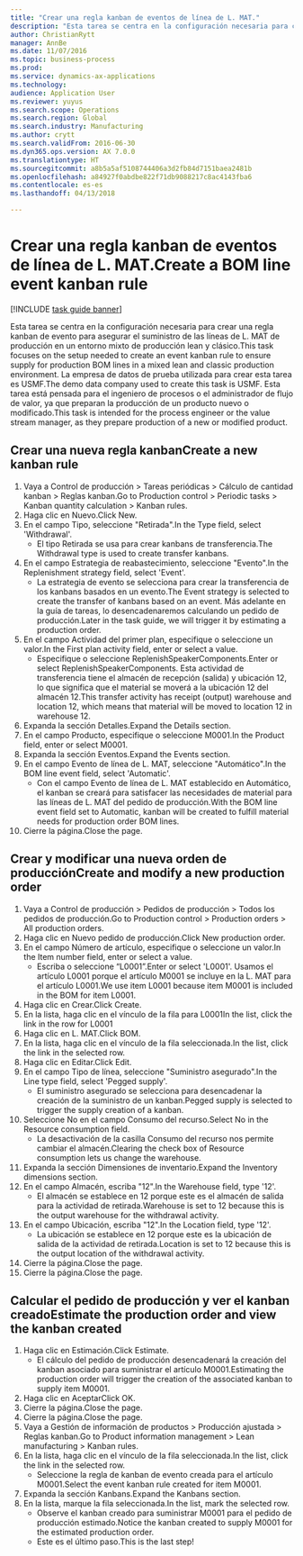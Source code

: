 ```yaml
--- 
title: "Crear una regla kanban de eventos de línea de L. MAT."
description: "Esta tarea se centra en la configuración necesaria para crear una regla kanban de evento para asegurar el suministro de las líneas de L. MAT de producción en un entorno mixto de producción lean y clásico."
author: ChristianRytt
manager: AnnBe
ms.date: 11/07/2016
ms.topic: business-process
ms.prod: 
ms.service: dynamics-ax-applications
ms.technology: 
audience: Application User
ms.reviewer: yuyus
ms.search.scope: Operations
ms.search.region: Global
ms.search.industry: Manufacturing
ms.author: crytt
ms.search.validFrom: 2016-06-30
ms.dyn365.ops.version: AX 7.0.0
ms.translationtype: HT
ms.sourcegitcommit: a8b5a5af5108744406a3d2fb84d7151baea2481b
ms.openlocfilehash: a84927f0abdbe822f71db9088217c8ac4143fba6
ms.contentlocale: es-es
ms.lasthandoff: 04/13/2018

---
```

# <a name="create-a-bom-line-event-kanban-rule"></a><span data-ttu-id="0fe6f-103">Crear una regla kanban de eventos de línea de L. MAT.</span><span class="sxs-lookup"><span data-stu-id="0fe6f-103">Create a BOM line event kanban rule</span></span>

[!INCLUDE [task guide banner](../../includes/task-guide-banner.md)]

<span data-ttu-id="0fe6f-104">Esta tarea se centra en la configuración necesaria para crear una regla kanban de evento para asegurar el suministro de las líneas de L. MAT de producción en un entorno mixto de producción lean y clásico.</span><span class="sxs-lookup"><span data-stu-id="0fe6f-104">This task focuses on the setup needed to create an event kanban rule to ensure supply for production BOM lines in a mixed lean and classic production environment.</span></span> <span data-ttu-id="0fe6f-105">La empresa de datos de prueba utilizada para crear esta tarea es USMF.</span><span class="sxs-lookup"><span data-stu-id="0fe6f-105">The demo data company used to create this task is USMF.</span></span> <span data-ttu-id="0fe6f-106">Esta tarea está pensada para el ingeniero de procesos o el administrador de flujo de valor, ya que preparan la producción de un producto nuevo o modificado.</span><span class="sxs-lookup"><span data-stu-id="0fe6f-106">This task is intended for the process engineer or the value stream manager, as they prepare production of a new or modified product.</span></span>


## <a name="create-a-new-kanban-rule"></a><span data-ttu-id="0fe6f-107">Crear una nueva regla kanban</span><span class="sxs-lookup"><span data-stu-id="0fe6f-107">Create a new kanban rule</span></span>
1. <span data-ttu-id="0fe6f-108">Vaya a Control de producción > Tareas periódicas > Cálculo de cantidad kanban > Reglas kanban.</span><span class="sxs-lookup"><span data-stu-id="0fe6f-108">Go to Production control > Periodic tasks > Kanban quantity calculation > Kanban rules.</span></span>
2. <span data-ttu-id="0fe6f-109">Haga clic en Nuevo.</span><span class="sxs-lookup"><span data-stu-id="0fe6f-109">Click New.</span></span>
3. <span data-ttu-id="0fe6f-110">En el campo Tipo, seleccione "Retirada".</span><span class="sxs-lookup"><span data-stu-id="0fe6f-110">In the Type field, select 'Withdrawal'.</span></span>
    * <span data-ttu-id="0fe6f-111">El tipo Retirada se usa para crear kanbans de transferencia.</span><span class="sxs-lookup"><span data-stu-id="0fe6f-111">The Withdrawal type is used to create transfer kanbans.</span></span>  
4. <span data-ttu-id="0fe6f-112">En el campo Estrategia de reabastecimiento, seleccione "Evento".</span><span class="sxs-lookup"><span data-stu-id="0fe6f-112">In the Replenishment strategy field, select 'Event'.</span></span>
    * <span data-ttu-id="0fe6f-113">La estrategia de evento se selecciona para crear la transferencia de los kanbans basados en un evento.</span><span class="sxs-lookup"><span data-stu-id="0fe6f-113">The Event strategy is selected to create the transfer of kanbans based on an event.</span></span> <span data-ttu-id="0fe6f-114">Más adelante en la guía de tareas, lo desencadenaremos calculando un pedido de producción.</span><span class="sxs-lookup"><span data-stu-id="0fe6f-114">Later in the task guide, we will trigger it by estimating a production order.</span></span>  
5. <span data-ttu-id="0fe6f-115">En el campo Actividad del primer plan, especifique o seleccione un valor.</span><span class="sxs-lookup"><span data-stu-id="0fe6f-115">In the First plan activity field, enter or select a value.</span></span>
    * <span data-ttu-id="0fe6f-116">Especifique o seleccione ReplenishSpeakerComponents.</span><span class="sxs-lookup"><span data-stu-id="0fe6f-116">Enter or select ReplenishSpeakerComponents.</span></span> <span data-ttu-id="0fe6f-117">Esta actividad de transferencia tiene el almacén de recepción (salida) y ubicación 12, lo que significa que el material se moverá a la ubicación 12 del almacén 12.</span><span class="sxs-lookup"><span data-stu-id="0fe6f-117">This transfer activity has receipt (output) warehouse and location 12, which means that material will be moved to location 12 in warehouse 12.</span></span>  
6. <span data-ttu-id="0fe6f-118">Expanda la sección Detalles.</span><span class="sxs-lookup"><span data-stu-id="0fe6f-118">Expand the Details section.</span></span>
7. <span data-ttu-id="0fe6f-119">En el campo Producto, especifique o seleccione M0001.</span><span class="sxs-lookup"><span data-stu-id="0fe6f-119">In the Product field, enter or select M0001.</span></span>
8. <span data-ttu-id="0fe6f-120">Expanda la sección Eventos.</span><span class="sxs-lookup"><span data-stu-id="0fe6f-120">Expand the Events section.</span></span>
9. <span data-ttu-id="0fe6f-121">En el campo Evento de línea de L. MAT, seleccione "Automático".</span><span class="sxs-lookup"><span data-stu-id="0fe6f-121">In the BOM line event field, select 'Automatic'.</span></span>
    * <span data-ttu-id="0fe6f-122">Con el campo Evento de línea de L. MAT establecido en Automático, el kanban se creará para satisfacer las necesidades de material para las líneas de L. MAT del pedido de producción.</span><span class="sxs-lookup"><span data-stu-id="0fe6f-122">With the BOM line event field set to Automatic, kanban will be created to fulfill material needs for production order BOM lines.</span></span>  
10. <span data-ttu-id="0fe6f-123">Cierre la página.</span><span class="sxs-lookup"><span data-stu-id="0fe6f-123">Close the page.</span></span>

## <a name="create-and-modify-a-new-production-order"></a><span data-ttu-id="0fe6f-124">Crear y modificar una nueva orden de producción</span><span class="sxs-lookup"><span data-stu-id="0fe6f-124">Create and modify a new production order</span></span>
1. <span data-ttu-id="0fe6f-125">Vaya a Control de producción > Pedidos de producción > Todos los pedidos de producción.</span><span class="sxs-lookup"><span data-stu-id="0fe6f-125">Go to Production control > Production orders > All production orders.</span></span>
2. <span data-ttu-id="0fe6f-126">Haga clic en Nuevo pedido de producción.</span><span class="sxs-lookup"><span data-stu-id="0fe6f-126">Click New production order.</span></span>
3. <span data-ttu-id="0fe6f-127">En el campo Número de artículo, especifique o seleccione un valor.</span><span class="sxs-lookup"><span data-stu-id="0fe6f-127">In the Item number field, enter or select a value.</span></span>
    * <span data-ttu-id="0fe6f-128">Escriba o seleccione “L0001”.</span><span class="sxs-lookup"><span data-stu-id="0fe6f-128">Enter or select 'L0001'.</span></span> <span data-ttu-id="0fe6f-129">Usamos el artículo L0001 porque el artículo M0001 se incluye en la L. MAT para el artículo L0001.</span><span class="sxs-lookup"><span data-stu-id="0fe6f-129">We use item L0001 because item M0001 is included in the BOM for item L0001.</span></span>  
4. <span data-ttu-id="0fe6f-130">Haga clic en Crear.</span><span class="sxs-lookup"><span data-stu-id="0fe6f-130">Click Create.</span></span>
5. <span data-ttu-id="0fe6f-131">En la lista, haga clic en el vínculo de la fila para L0001</span><span class="sxs-lookup"><span data-stu-id="0fe6f-131">In the list, click the link in the row for L0001</span></span>
6. <span data-ttu-id="0fe6f-132">Haga clic en L. MAT.</span><span class="sxs-lookup"><span data-stu-id="0fe6f-132">Click BOM.</span></span>
7. <span data-ttu-id="0fe6f-133">En la lista, haga clic en el vínculo de la fila seleccionada.</span><span class="sxs-lookup"><span data-stu-id="0fe6f-133">In the list, click the link in the selected row.</span></span>
8. <span data-ttu-id="0fe6f-134">Haga clic en Editar.</span><span class="sxs-lookup"><span data-stu-id="0fe6f-134">Click Edit.</span></span>
9. <span data-ttu-id="0fe6f-135">En el campo Tipo de línea, seleccione "Suministro asegurado".</span><span class="sxs-lookup"><span data-stu-id="0fe6f-135">In the Line type field, select 'Pegged supply'.</span></span>
    * <span data-ttu-id="0fe6f-136">El suministro asegurado se selecciona para desencadenar la creación de la suministro de un kanban.</span><span class="sxs-lookup"><span data-stu-id="0fe6f-136">Pegged supply is selected to trigger the supply creation of a kanban.</span></span>  
10. <span data-ttu-id="0fe6f-137">Seleccione No en el campo Consumo del recurso.</span><span class="sxs-lookup"><span data-stu-id="0fe6f-137">Select No in the Resource consumption field.</span></span>
    * <span data-ttu-id="0fe6f-138">La desactivación de la casilla Consumo del recurso nos permite cambiar el almacén.</span><span class="sxs-lookup"><span data-stu-id="0fe6f-138">Clearing the check box of Resource consumption lets us change the warehouse.</span></span>  
11. <span data-ttu-id="0fe6f-139">Expanda la sección Dimensiones de inventario.</span><span class="sxs-lookup"><span data-stu-id="0fe6f-139">Expand the Inventory dimensions section.</span></span>
12. <span data-ttu-id="0fe6f-140">En el campo Almacén, escriba "12".</span><span class="sxs-lookup"><span data-stu-id="0fe6f-140">In the Warehouse field, type '12'.</span></span>
    * <span data-ttu-id="0fe6f-141">El almacén se establece en 12 porque este es el almacén de salida para la actividad de retirada.</span><span class="sxs-lookup"><span data-stu-id="0fe6f-141">Warehouse is set to 12 because this is the output warehouse for the withdrawal activity.</span></span>  
13. <span data-ttu-id="0fe6f-142">En el campo Ubicación, escriba "12".</span><span class="sxs-lookup"><span data-stu-id="0fe6f-142">In the Location field, type '12'.</span></span>
    * <span data-ttu-id="0fe6f-143">La ubicación se establece en 12 porque este es la ubicación de salida de la actividad de retirada.</span><span class="sxs-lookup"><span data-stu-id="0fe6f-143">Location is set to 12 because this is the output location of the withdrawal activity.</span></span>  
14. <span data-ttu-id="0fe6f-144">Cierre la página.</span><span class="sxs-lookup"><span data-stu-id="0fe6f-144">Close the page.</span></span>
15. <span data-ttu-id="0fe6f-145">Cierre la página.</span><span class="sxs-lookup"><span data-stu-id="0fe6f-145">Close the page.</span></span>

## <a name="estimate-the-production-order-and-view-the-kanban-created"></a><span data-ttu-id="0fe6f-146">Calcular el pedido de producción y ver el kanban creado</span><span class="sxs-lookup"><span data-stu-id="0fe6f-146">Estimate the production order and view the kanban created</span></span>
1. <span data-ttu-id="0fe6f-147">Haga clic en Estimación.</span><span class="sxs-lookup"><span data-stu-id="0fe6f-147">Click Estimate.</span></span>
    * <span data-ttu-id="0fe6f-148">El cálculo del pedido de producción desencadenará la creación del kanban asociado para suministrar el artículo M0001.</span><span class="sxs-lookup"><span data-stu-id="0fe6f-148">Estimating the production order will trigger the creation of the associated kanban to supply item M0001.</span></span>  
2. <span data-ttu-id="0fe6f-149">Haga clic en Aceptar</span><span class="sxs-lookup"><span data-stu-id="0fe6f-149">Click OK.</span></span>
3. <span data-ttu-id="0fe6f-150">Cierre la página.</span><span class="sxs-lookup"><span data-stu-id="0fe6f-150">Close the page.</span></span>
4. <span data-ttu-id="0fe6f-151">Cierre la página.</span><span class="sxs-lookup"><span data-stu-id="0fe6f-151">Close the page.</span></span>
5. <span data-ttu-id="0fe6f-152">Vaya a Gestión de información de productos > Producción ajustada > Reglas kanban.</span><span class="sxs-lookup"><span data-stu-id="0fe6f-152">Go to Product information management > Lean manufacturing > Kanban rules.</span></span>
6. <span data-ttu-id="0fe6f-153">En la lista, haga clic en el vínculo de la fila seleccionada.</span><span class="sxs-lookup"><span data-stu-id="0fe6f-153">In the list, click the link in the selected row.</span></span>
    * <span data-ttu-id="0fe6f-154">Seleccione la regla de kanban de evento creada para el artículo M0001.</span><span class="sxs-lookup"><span data-stu-id="0fe6f-154">Select the event kanban rule created for item M0001.</span></span>  
7. <span data-ttu-id="0fe6f-155">Expanda la sección Kanbans.</span><span class="sxs-lookup"><span data-stu-id="0fe6f-155">Expand the Kanbans section.</span></span>
8. <span data-ttu-id="0fe6f-156">En la lista, marque la fila seleccionada.</span><span class="sxs-lookup"><span data-stu-id="0fe6f-156">In the list, mark the selected row.</span></span>
    * <span data-ttu-id="0fe6f-157">Observe el kanban creado para suministrar M0001 para el pedido de producción estimado.</span><span class="sxs-lookup"><span data-stu-id="0fe6f-157">Notice the kanban created to supply M0001 for the estimated production order.</span></span>  
    * <span data-ttu-id="0fe6f-158">Este es el último paso.</span><span class="sxs-lookup"><span data-stu-id="0fe6f-158">This is the last step!</span></span>  


